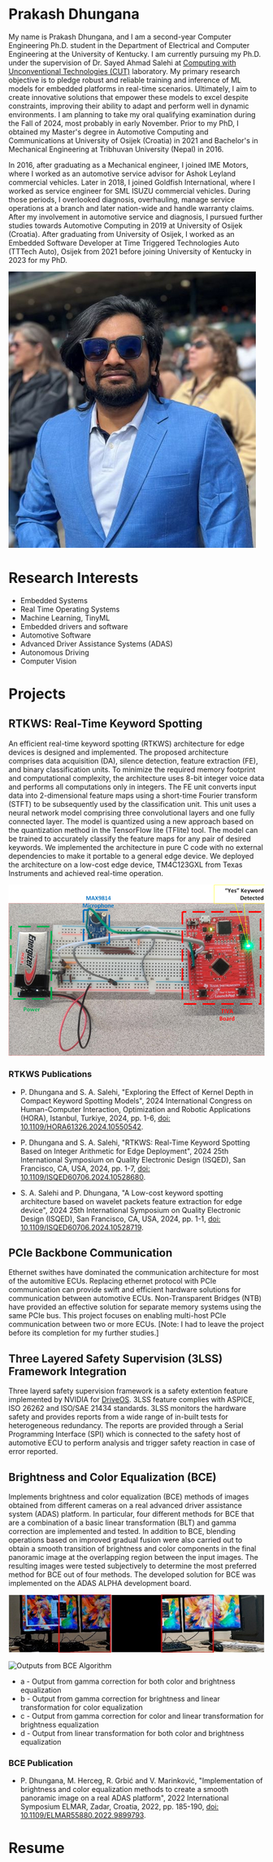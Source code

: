 # Prakash Dhungana

My name is Prakash Dhungana, and I am a second-year Computer Engineering Ph.D. student in the Department of Electrical and Computer Engineering at the University of Kentucky. I am currently pursuing my Ph.D. under the supervision of Dr. Sayed Ahmad Salehi at [Computing with Unconventional Technologies (CUT)](https://salehi.engr.uky.edu/cut-lab) laboratory. My primary research objective is to pledge robust and reliable training and inference of ML models for embedded platforms in real-time scenarios. Ultimately, I aim to create innovative solutions that empower these models to excel despite constraints, improving their ability to adapt and perform well in dynamic environments. I am planning to take my oral qualifying examination during the Fall of 2024, most probably in early November. Prior to my PhD, I obtained my Master's degree in Automotive Computing and Communications at University of Osijek (Croatia) in 2021 and Bachelor's in Mechanical Engineering at Tribhuvan University (Nepal) in 2016.    

In 2016, after graduating as a Mechanical engineer, I joined IME Motors, where I worked as an automotive service advisor for Ashok Leyland commercial vehicles. Later in 2018, I joined Goldfish International, where I worked as service engineer for SML ISUZU commercial vehicles. During those periods, I overlooked diagnosis, overhauling, manage service operations at a branch and later nation-wide and handle warranty claims. After my involvement in automotive service and diagnosis, I pursued further studies towards Automotive Computing in 2019 at University of Osijek (Croatia). After graduating from University of Osijek, I worked as an Embedded Software Developer at Time Triggered Technologies Auto (TTTech Auto), Osijek from 2021 before joining University of Kentucky in 2023 for my PhD.  

![Input provided to BCE Algorithm](/assets/profile/profile_pic_1.jpg)

# Research Interests

* Embedded Systems
* Real Time Operating Systems
* Machine Learning, TinyML
* Embedded drivers and software
* Automotive Software
* Advanced Driver Assistance Systems (ADAS)
* Autonomous Driving
* Computer Vision

# Projects

## RTKWS: Real-Time Keyword Spotting

An efficient real-time keyword spotting (RTKWS) architecture for edge devices is designed and implemented. The proposed architecture comprises data acquisition (DA), silence detection, feature extraction (FE), and binary classification units. To minimize the required memory footprint and computational complexity, the architecture uses 8-bit integer voice data and performs all computations only in integers. The FE unit converts input data into 2-dimensional feature maps using a short-time Fourier transform (STFT) to be subsequently used by the classification unit. This unit uses a neural network model comprising three convolutional layers and one fully connected layer. The model is quantized using a new approach based on the quantization method in the TensorFlow lite (TFlite) tool. The model can be trained to accurately classify the feature maps for any pair of desired keywords. We implemented the architecture in pure C code with no external dependencies to make it portable to a general edge device. We deployed the architecture on a low-cost edge device, TM4C123GXL from Texas Instruments and achieved real-time operation.

![RTKWS Deployment Setup](/assets/publications/rtkws_deployment.bmp "RTKWS Deployment Setup")

### RTKWS Publications

* P. Dhungana and S. A. Salehi, "Exploring the Effect of Kernel Depth in Compact Keyword Spotting Models", 2024 International Congress on Human-Computer Interaction, Optimization and Robotic Applications (HORA), Istanbul, Turkiye, 2024, pp. 1-6, [doi: 10.1109/HORA61326.2024.10550542](https://ieeexplore.ieee.org/document/10550542).

* P. Dhungana and S. A. Salehi, "RTKWS: Real-Time Keyword Spotting Based on Integer Arithmetic for Edge Deployment", 2024 25th International Symposium on Quality Electronic Design (ISQED), San Francisco, CA, USA, 2024, pp. 1-7, [doi: 10.1109/ISQED60706.2024.10528680](https://ieeexplore.ieee.org/document/10528680).

* S. A. Salehi and P. Dhungana, "A Low-cost keyword spotting architecture based on wavelet packets feature extraction for edge device", 2024 25th International Symposium on Quality Electronic Design (ISQED), San Francisco, CA, USA, 2024, pp. 1-1, [doi: 10.1109/ISQED60706.2024.10528719](https://ieeexplore.ieee.org/document/10528719).

## PCIe Backbone Communication
Ethernet swithes have dominated the communication architecture for most of the automitive ECUs. Replacing ethernet protocol with  PCIe communication can provide swift and efficient hardware solutions for communication between automotive ECUs. Non-Transparent Bridges (NTB) have provided an effective solution for separate memory systems using the same PCIe bus. This project focuses on enabling multi-host PCIe communication between two or more ECUs. [Note: I had to leave the project before its completion for my further studies.]


## Three Layered Safety Supervision (3LSS) Framework Integration
Three layerd safety supervision framework is a safety extention feature implemented by NVIDIA for [DriveOS](https://developer.nvidia.com/drive/os). 3LSS feature complies with ASPICE, ISO 26262 and ISO/SAE 21434 standards. 3LSS monitors the hardware safety and provides reports from a wide range of in-built tests for heterogeneous redundancy. The reports are provided through a Serial Programming Interface (SPI) which is connected to the safety host of automotive ECU to perform analysis and trigger safety reaction in case of error reported. 

## Brightness and Color Equalization (BCE)

Implements brightness and color equalization (BCE) methods of images obtained from different cameras on a real advanced driver assistance system (ADAS) platform. In particular, four different methods for BCE that are a combination of a basic linear transformation (BLT) and gamma correction are implemented and tested. In addition to BCE, blending operations based on improved gradual fusion were also carried out to obtain a smooth transition of brightness and color components in the final panoramic image at the overlapping region between the input images. The resulting images were tested subjectively to determine the most preferred method for BCE out of four methods. The developed solution for BCE was implemented on the ADAS ALPHA development board.

![Inputs provided to BCE Algorithm](/assets/publications/bce_input.png "Input provided to BCE Algorithm")


![Outputs from BCE Algorithm](/assets/publications/bce_output.png "Outputs from BCE Algorithm")

* a - Output from gamma correction for both color and brightness equalization
* b - Output from gamma correction for brightness and linear transformation for color equalization
* c - Output from gamma correction for color and linear transformation for brightness equalization
* d - Output from linear transformation for both color and brightness equalization

### BCE Publication

* P. Dhungana, M. Herceg, R. Grbić and V. Marinković, "Implementation of brightness and color equalization methods to create a smooth panoramic image on a real ADAS platform", 2022 International Symposium ELMAR, Zadar, Croatia, 2022, pp. 185-190, [doi: 10.1109/ELMAR55880.2022.9899793](https://ieeexplore.ieee.org/document/9899793).


# Resume

<object data="/assets/resume/Resume_PD.pdf" type="application/pdf" width="100%" height="100%">
</object>

